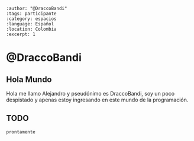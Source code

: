 
```{post} 2023-07-18
:author: "@DraccoBandi"
:tags: participante
:category: espacios
:language: Español
:location: Colombia
:excerpt: 1
```

# @DraccoBandi

## Hola Mundo 

Hola me llamo Alejandro y pseudónimo es DraccoBandi, soy un poco despistado y apenas estoy ingresando en este mundo de la programación.

## TODO

`prontamente`

